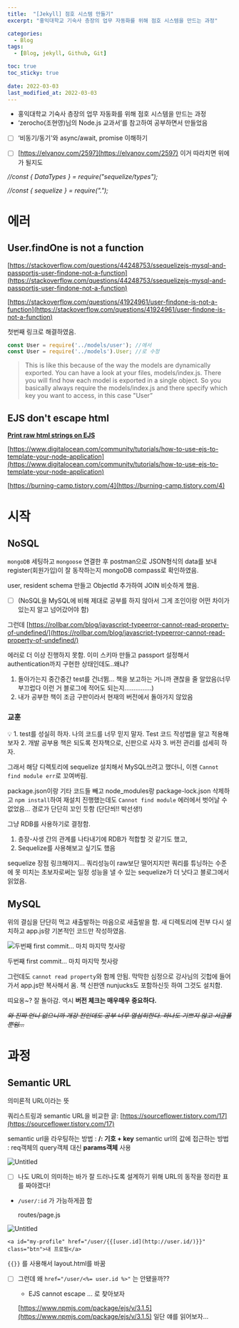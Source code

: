 ```yaml
---
title:  "[Jekyll] 점호 시스템 만들기"
excerpt: "홍익대학교 기숙사 층장의 업무 자동화를 위해 점호 시스템을 만드는 과정"

categories:
  - Blog
tags:
  - [Blog, jekyll, Github, Git]

toc: true
toc_sticky: true
 
date: 2022-03-03
last_modified_at: 2022-03-03
---
```


- 홍익대학교 기숙사 층장의 업무 자동화를 위해 점호 시스템을 만드는 과정
- ‘zerocho(조현영)님의 Node.js 교과서’를 참고하여 공부하면서 만들었음

- [ ]  ‘비동기/동기'와 async/await, promise 이해하기
- [ ]  [https://elvanov.com/2597](https://elvanov.com/2597) 이거 따라치면 위에가 될지도


*//const { DataTypes } = require("sequelize/types");*

*//const { sequelize } = require(".");*

# 에러

## User.findOne is not a function

[https://stackoverflow.com/questions/44248753/ssequelizejs-mysql-and-passportjs-user-findone-not-a-function](https://stackoverflow.com/questions/44248753/ssequelizejs-mysql-and-passportjs-user-findone-not-a-function)

[https://stackoverflow.com/questions/41924961/user-findone-is-not-a-function](https://stackoverflow.com/questions/41924961/user-findone-is-not-a-function)

첫번째 링크로 해결하였음. 

```jsx
const User = require('../models/user'); //에서
const User = require('../models').User; //로 수정
```

> This is like this because of the way the models are dynamically exported. You can have a look at your files, models/index.js. There you will find how each model is exported in a single object. So you basically always require the models/index.js and there specify which key you want to access, in this case "User”
> 

## EJS don't escape html

**[Print raw html strings on EJS](https://stackoverflow.com/questions/8124583/print-raw-html-strings-on-ejs)**

[https://www.digitalocean.com/community/tutorials/how-to-use-ejs-to-template-your-node-application](https://www.digitalocean.com/community/tutorials/how-to-use-ejs-to-template-your-node-application)

[https://burning-camp.tistory.com/4](https://burning-camp.tistory.com/4)

# 시작

## NoSQL

`mongoDB` 세팅하고 `mongoose` 연결한 후 postman으로 JSON형식의 data를 보내 register(회원가입)이 잘 동작하는지 mongoDB compass로 확인하였음. 

user, resident schema 만들고 ObjectId 추가하여 JOIN 비슷하게 했음. 

- [ ]  (NoSQL을 MySQL에 비해 제대로 공부를 하지 않아서 그게 조인이랑 어떤 차이가 있는지 알고 넘어갔어야 함)

그런데 [https://rollbar.com/blog/javascript-typeerror-cannot-read-property-of-undefined/](https://rollbar.com/blog/javascript-typeerror-cannot-read-property-of-undefined/)

에러로 더 이상 진행하지 못함. 이미 스키마 만들고 passport 설정해서 authentication까지 구현한 상태인데도..왜냐?

1. 돌아가는지 중간중간 test를 건너뜀... 책을 보고하는 거니까 괜찮을 줄 알았음(너무 부끄럽다 이런 거 블로그에 적어도 되는지...............)
2. 내가 공부한 책이 조금 구판이라서 현재의 버전에서 돌아가지 않았음

### 교훈

<aside>
💡 
1. test를 성실히 하자. 나의 코드를 너무 믿지 말자. Test 코드 작성법을 알고 적용해보자
2. 개발 공부용 책은 되도록 전자책으로, 신판으로 사자
3. 버전 관리를 섬세히 하자.

</aside>

그래서 해당 디렉토리에 sequelize 설치해서 MySQL쓰려고 했더니, 이젠 `Cannot find module err`로 꼬여버림.

package.json이랑 기타 코드들 빼고 node_modules랑 package-lock.json 삭제하고 `npm install`하여 재설치 진행했는데도 `Cannot find module` 에러에서 벗어날 수 없었음... 경로가 단단히 꼬인 듯함 (단단씌!! 박선생!)

그냥 RDB를 사용하기로 결정함. 

1. 층장-사생 간의 관계를 나타내기에 RDB가 적합할 것 같기도 했고,
2. Sequelize를 사용해보고 싶기도 했음

sequelize 장점 링크해야지... 쿼리성능이 raw보단 떨어지지만 쿼리를 튜닝하는 수준에 못 미치는 초보자로써는 일정 성능을 낼 수 있는 sequelize가 더 낫다고 블로그에서 읽었음.

## MySQL

위의 결심을 단단히 먹고 새출발하는 마음으로 새출발을 함. 새 디렉토리에 전부 다시 설치하고 app.js랑 기본적인 코드만 작성하였음.

![두번째 first commit... 마치 마지막 첫사랑](https://s3-us-west-2.amazonaws.com/secure.notion-static.com/424b399a-7c17-4d8f-96e6-c0fd73447dac/Untitled.png)

두번째 first commit... 마치 마지막 첫사랑

그런데도 `cannot read property`와 함께 안됨. 막막한 심정으로 강사님의 깃헙에 들어가서 app.js만 복사해서 옴. 책 신판엔 nunjucks도 포함하신듯 하여 그것도 설치함. 

띠요옹~? 잘 돌아감. 역시 **버전 체크는 매우매우 중요하다.**

*~~와 진짜 언니 없으니까 개강 전인데도 공부 너무 열심히한다. 하나도 기쁘지 않고 서글플 뿐임...~~*

# 과정

## Semantic URL

의미론적 URL이라는 뜻

쿼리스트링과 semantic URL을 비교한 글: [https://sourceflower.tistory.com/17](https://sourceflower.tistory.com/17)

semantic url을 라우팅하는 방법 : **/: 기호 + key**
semantic url의 값에 접근하는 방법 : req객체의 query객체 대신 **params객체** 사용

![Untitled](https://s3-us-west-2.amazonaws.com/secure.notion-static.com/c7d3c5d3-e151-4bac-93a7-f6eacb5c828e/Untitled.png)

- [ ]  나도 URL이 의미하는 바가 잘 드러나도록 설계하기 위해 URL의 동작을 정리한 표를 짜야겠다!

- `/user/:id` 가 가능하게끔 함
    
    routes/page.js
    

![Untitled](https://s3-us-west-2.amazonaws.com/secure.notion-static.com/d95a0651-6bee-4586-b27d-0f92a69a752f/Untitled.png)

`<a id="my-profile" href="/user/{{[user.id](http://user.id/)}}" class="btn">내 프로필</a>` 

`{{}}` 를 사용해서 layout.html를 바꿈

- [ ]  그런데 왜 `href="/user/<%= user.id %>"` 는 안됐을까??
    - EJS cannot escape ... 로 찾아보자
    
    [https://www.npmjs.com/package/ejs/v/3.1.5](https://www.npmjs.com/package/ejs/v/3.1.5) 일단 얘를 읽어보자...